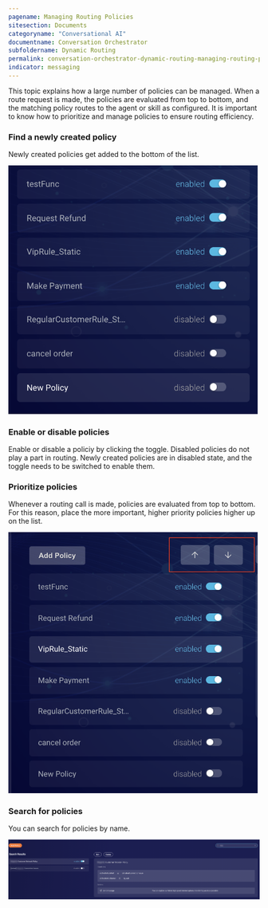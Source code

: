 ```yaml
---
pagename: Managing Routing Policies
sitesection: Documents
categoryname: "Conversational AI"
documentname: Conversation Orchestrator
subfoldername: Dynamic Routing
permalink: conversation-orchestrator-dynamic-routing-managing-routing-policies.html
indicator: messaging
---
```


This topic explains how a large number of policies can be managed. When a route request is made, the policies are evaluated from top to bottom, and the matching policy routes to the agent or skill as configured. It is important to know how to prioritize and manage policies to ensure routing efficiency.

### Find a newly created policy

Newly created policies get added to the bottom of the list.

<img class="fancyimage" width="500" src="img/convorchestrator/co_dr_policies_find.png" alt="A list of policies, with the newest policy at the bottom">

### Enable or disable policies

Enable or disable a policiy by clicking the toggle. Disabled policies do not play a part in routing. Newly created policies are in disabled state, and the toggle needs to be switched to enable them.

### Prioritize policies

Whenever a routing call is made, policies are evaluated from top to bottom. For this reason, place the more important, higher priority policies higher up on the list.

<img class="fancyimage" width="500" src="img/convorchestrator/co_dr_policies_prioritize.png" alt="The up and down arrows for reordering the policy list so that the policies are evaluated in a desired order">

### Search for policies

You can search for policies by name.

<img class="fancyimage" width="800" src="img/convorchestrator/co_dr_policies_search.png" alt="The Search box in the upper-right corner that you can use to search for policies by name">
